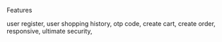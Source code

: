 Features

user register,
user shopping history,
otp code,
create cart,
create order,
responsive,
ultimate security,
